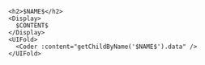       <h2>$NAME$</h2>
      <Display>
        $CONTENT$
      </Display>
      <UIFold>
        <Coder :content="getChildByName('$NAME$').data" />
      </UIFold>